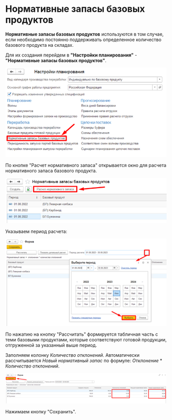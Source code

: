 # Нормативные запасы базовых продуктов

**Нормативные запасы базовых продуктов** используются в том случае, если необходимо постоянно поддерживать определенное количество базового продукта на складах.

Для их создания перейдем в **"Настройки планирования"** - **"Нормативные запасы базовых продуктов"**.

[![1][1]][1]

По кнопке "Расчет нормативного запаса" открывается окно для расчета нормативного запаса базового продукта.

[![2][2]][2]

Указываем период расчета:

[![3][3]][3]

По нажатию на кнопку "Рассчитать" формируется табличная часть с теми базовыми продуктами, которые соответствуют готовой продукции, отгруженной за указанный выше период.

Заполняем колонку *Количество отклонений*. Автоматически рассчитывается *Новый нормативный запас* по формуле: *Отклонение* * *Количество отклонений*.

[![4][4]][4]

Нажимаем кнопку "Сохранить".

[1]: RegulatoryStocksBasicProducts.assets/1.png
[2]: RegulatoryStocksBasicProducts.assets/2.png
[3]: RegulatoryStocksBasicProducts.assets/3.png
[4]: RegulatoryStocksBasicProducts.assets/4.png
